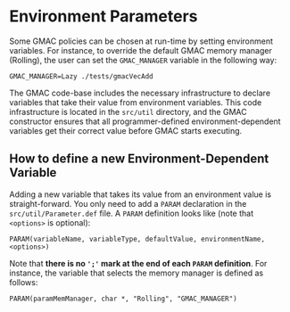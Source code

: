 # Environment Parameters #

Some GMAC policies can be chosen at run-time by setting environment variables. For instance, to override the default GMAC memory manager (Rolling), the user can set the `GMAC_MANAGER` variable in the following way:
```
GMAC_MANAGER=Lazy ./tests/gmacVecAdd
```
The GMAC code-base includes the necessary infrastructure to declare variables that take their value from environment variables. This code infrastructure is located in the `src/util` directory, and the GMAC constructor ensures that all programmer-defined environment-dependent variables get their correct value before GMAC starts executing.

## How to define a new Environment-Dependent Variable ##

Adding a new variable that takes its value from an environment value is straight-forward. You only need to add a `PARAM` declaration in the `src/util/Parameter.def` file. A `PARAM` definition looks like (note that `<options>` is optional):
```
PARAM(variableName, variableType, defaultValue, environmentName, <options>)
```
Note that **there is no `';'` mark at the end of each `PARAM` definition**. For instance, the variable that selects the memory manager is defined as follows:
```
PARAM(paramMemManager, char *, "Rolling", "GMAC_MANAGER")
```